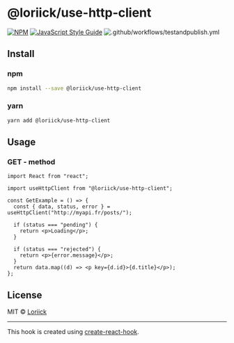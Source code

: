 # @loriick/use-http-client

>

[![NPM](https://img.shields.io/npm/v/@loriick/use-http-client.svg)](https://www.npmjs.com/package/@loriick/use-http-client)
[![JavaScript Style Guide](https://img.shields.io/badge/code_style-standard-brightgreen.svg)](https://standardjs.com)
![.github/workflows/testandpublish.yml](https://github.com/Loriick/useHttpClient/workflows/.github/workflows/testandpublish.yml/badge.svg)

## Install

### npm

```bash
npm install --save @loriick/use-http-client
```

### yarn

```bash
yarn add @loriick/use-http-client
```

## Usage

### GET - method

```tsx
import React from "react";

import useHttpClient from "@loriick/use-http-client";

const GetExample = () => {
  const { data, status, error } = useHttpClient("http://myapi.fr/posts/");

  if (status === "pending") {
    return <p>Loading</p>;
  }

  if (status === "rejected") {
    return <p>{error.message}</p>;
  }
  return data.map((d) => <p key={d.id}>{d.title}</p>);
};
```

## License

MIT © [Loriick](https://github.com/Loriick)

---

This hook is created using [create-react-hook](https://github.com/hermanya/create-react-hook).
